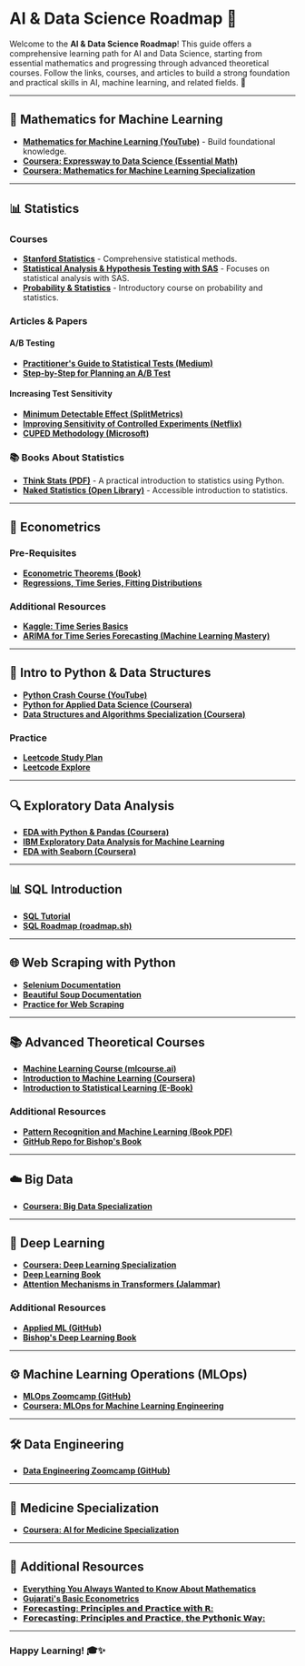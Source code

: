 # AI & Data Science Roadmap 🚀

Welcome to the **AI & Data Science Roadmap**! This guide offers a comprehensive learning path for AI and Data Science, starting from essential mathematics and progressing through advanced theoretical courses. Follow the links, courses, and articles to build a strong foundation and practical skills in AI, machine learning, and related fields. 🌟

---

## 📐 Mathematics for Machine Learning
- **[Mathematics for Machine Learning (YouTube)](https://www.youtube.com/watch?v=LwCRRUa8yTU)** - Build foundational knowledge.
- **[Coursera: Expressway to Data Science (Essential Math)](https://www.coursera.org/specializations/expressway-to-data-science-essential-math)**
- **[Coursera: Mathematics for Machine Learning Specialization](https://www.coursera.org/specializations/mathematics-machine-learning)**

---

## 📊 Statistics
### Courses
- **[Stanford Statistics](https://www.coursera.org/learn/stanford-statistics)** - Comprehensive statistical methods.
- **[Statistical Analysis & Hypothesis Testing with SAS](https://www.coursera.org/learn/statistical-analysis-hypothesis-testing-sas)** - Focuses on statistical analysis with SAS.
- **[Probability & Statistics](https://www.coursera.org/learn/probability-statistics)** - Introductory course on probability and statistics.

### Articles & Papers
#### A/B Testing
- **[Practitioner's Guide to Statistical Tests (Medium)](https://vkteam.medium.com/practitioners-guide-to-statistical-tests-ed2d580ef04f#1e3b)**
- **[Step-by-Step for Planning an A/B Test](https://towardsdatascience.com/step-by-step-for-planning-an-a-b-test-ef3c93143c0b)**

#### Increasing Test Sensitivity
- **[Minimum Detectable Effect (SplitMetrics)](https://splitmetrics.com/resources/minimum-detectable-effect-mde/)**
- **[Improving Sensitivity of Controlled Experiments (Netflix)](https://www.researchgate.net/publication/305997925_Improving_the_Sensitivity_of_Online_Controlled_Experiments_Case_Studies_at_Netflix)**
- **[CUPED Methodology (Microsoft)](https://exp-platform.com/Documents/2013-02-CUPED-ImprovingSensitivityOfControlledExperiments.pdf)**

### 📚 Books About Statistics
- **[Think Stats (PDF)](https://greenteapress.com/thinkstats/thinkstats.pdf)** - A practical introduction to statistics using Python.
- **[Naked Statistics (Open Library)](https://openlibrary.org/works/OL19167522W/Naked_Statistics)** - Accessible introduction to statistics.

---

## 📖 Econometrics
### Pre-Requisites
- **[Econometric Theorems (Book)](https://bookdown.org/ts_robinson1994/10EconometricTheorems/)**
- **[Regressions, Time Series, Fitting Distributions](https://www.coursera.org/learn/erasmus-econometrics)**

### Additional Resources
- **[Kaggle: Time Series Basics](https://www.kaggle.com/learn/time-series)**
- **[ARIMA for Time Series Forecasting (Machine Learning Mastery)](https://machinelearningmastery.com/arima-for-time-series-forecasting-with-python/)**

---

## 🐍 Intro to Python & Data Structures
- **[Python Crash Course (YouTube)](https://www.youtube.com/watch?v=rfscVS0vtbw)**
- **[Python for Applied Data Science (Coursera)](https://www.coursera.org/learn/python-for-applied-data-science-ai)**
- **[Data Structures and Algorithms Specialization (Coursera)](https://www.coursera.org/specializations/algorithms)**

### Practice
- **[Leetcode Study Plan](https://leetcode.com/studyplan/)**
- **[Leetcode Explore](https://leetcode.com/explore/learn/)**

---

## 🔍 Exploratory Data Analysis
- **[EDA with Python & Pandas (Coursera)](https://www.coursera.org/projects/exploratory-data-analysis-python-pandas)**
- **[IBM Exploratory Data Analysis for Machine Learning](https://www.coursera.org/learn/ibm-exploratory-data-analysis-for-machine-learning)**
- **[EDA with Seaborn (Coursera)](https://www.coursera.org/projects/exploratory-data-analysis-seaborn)**

---

## 📊 SQL Introduction
- **[SQL Tutorial](https://www.sqltutorial.org/)**
- **[SQL Roadmap (roadmap.sh)](https://roadmap.sh/sql)**

---

## 🌐 Web Scraping with Python
- **[Selenium Documentation](https://selenium-python.readthedocs.io/index.html)**
- **[Beautiful Soup Documentation](https://tedboy.github.io/bs4_doc/index.html)**
- **[Practice for Web Scraping](https://www.scrapingcourse.com/ecommerce/)** 
---

## 📚 Advanced Theoretical Courses
- **[Machine Learning Course (mlcourse.ai)](https://mlcourse.ai/book/index.html)**
- **[Introduction to Machine Learning (Coursera)](https://www.coursera.org/specializations/machine-learning-introduction)**
- **[Introduction to Statistical Learning (E-Book)](https://www.statlearning.com/)**

### Additional Resources
- **[Pattern Recognition and Machine Learning (Book PDF)](https://www.microsoft.com/en-us/research/uploads/prod/2006/01/Bishop-Pattern-Recognition-and-Machine-Learning-2006.pdf)**
- **[GitHub Repo for Bishop's Book](https://github.com/gerdm/prml)**

---

## ☁️ Big Data
- **[Coursera: Big Data Specialization](https://www.coursera.org/specializations/big-data)**

---

## 🔬 Deep Learning
- **[Coursera: Deep Learning Specialization](https://www.coursera.org/specializations/deep-learning)**
- **[Deep Learning Book](https://www.deeplearningbook.org/)**
- **[Attention Mechanisms in Transformers (Jalammar)](https://jalammar.github.io/illustrated-transformer/)**

### Additional Resources
- **[Applied ML (GitHub)](https://github.com/eugeneyan/applied-ml)**
- **[Bishop's Deep Learning Book](https://www.bishopbook.com/)**

---

## ⚙️ Machine Learning Operations (MLOps)
- **[MLOps Zoomcamp (GitHub)](https://github.com/DataTalksClub/mlops-zoomcamp)**
- **[Coursera: MLOps for Machine Learning Engineering](https://www.coursera.org/specializations/machine-learning-engineering-for-production-mlops)**

---

## 🛠 Data Engineering
- **[Data Engineering Zoomcamp (GitHub)](https://github.com/DataTalksClub/data-engineering-zoomcamp/)**

---

## 🏥 Medicine Specialization
- **[Coursera: AI for Medicine Specialization](https://www.coursera.org/specializations/ai-for-medicine)**

---

## 📖 Additional Resources
- **[Everything You Always Wanted to Know About Mathematics](https://www.math.cmu.edu/~jmackey/151_128/bws_book.pdf)**
- **[Gujarati's Basic Econometrics](https://www.cbpbu.ac.in/userfiles/file/2020/STUDY_MAT/ECO/1.pdf)**
- **[𝗙𝗼𝗿𝗲𝗰𝗮𝘀𝘁𝗶𝗻𝗴: 𝗣𝗿𝗶𝗻𝗰𝗶𝗽𝗹𝗲𝘀 𝗮𝗻𝗱 𝗣𝗿𝗮𝗰𝘁𝗶𝗰𝗲 𝘄𝗶𝘁𝗵 𝗥:](https://otexts.com/fpp3/)**
- **[𝗙𝗼𝗿𝗲𝗰𝗮𝘀𝘁𝗶𝗻𝗴: 𝗣𝗿𝗶𝗻𝗰𝗶𝗽𝗹𝗲𝘀 𝗮𝗻𝗱 𝗣𝗿𝗮𝗰𝘁𝗶𝗰𝗲, 𝘁𝗵𝗲 𝗣𝘆𝘁𝗵𝗼𝗻𝗶𝗰 𝗪𝗮𝘆:](https://otexts.com/fpppy/)**
---

### Happy Learning! 🎓✨
